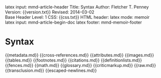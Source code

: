 latex input:	mmd-article-header
Title:	Syntax
Author:	Fletcher T. Penney
Version:	{{version.txt}}
Revised:	2014-03-02  
Base Header Level:	1
CSS:	{{css.txt}}
HTML header:	<script type="text/javascript"
	src="http://cdn.mathjax.org/mathjax/latest/MathJax.js?config=TeX-AMS-MML_HTMLorMML">
	</script>
latex mode:	memoir
latex input:	mmd-article-begin-doc
latex footer:	mmd-memoir-footer


# Syntax #

{{metadata.md}}
{{cross-references.md}}
{{attributes.md}}
{{images.md}}
{{tables.md}}
{{footnotes.md}}
{{citations.md}}
{{definitionlists.md}}
{{fences.md}}
{{math.md}}
{{glossary.md}}
{{criticmarkup.md}}
{{raw.md}}
{{transclusion.md}}
{{escaped-newlines.md}}
